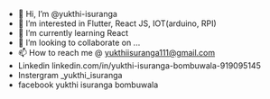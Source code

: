 - 👋 Hi, I’m @yukthi-isuranga
- 👀 I’m interested in Flutter, React JS, IOT(arduino, RPI)
- 🌱 I’m currently learning React
- 💞️ I’m looking to collaborate on ...
- 📫 How to reach me @ yukthiisuranga111@gmail.com
- Linkedin linkedin.com/in/yukthi-isuranga-bombuwala-919095145
- Instergram _yukthi_isuranga
- facebook yukthi isuranga bombuwala

<!---
yukthi-isuranga/yukthi-isuranga is a ✨ special ✨ repository because its `README.md` (this file) appears on your GitHub profile.
You can click the Preview link to take a look at your changes.
--->
